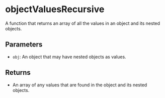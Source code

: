 # objectValuesRecursive

A function that returns an array of all the values in an object and its nested objects.

## Parameters

- `obj`: An object that may have nested objects as values.

## Returns

- An array of any values that are found in the object and its nested objects.
